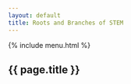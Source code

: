 ```yaml
--- 
layout: default
title: Roots and Branches of STEM
---
```

{% include menu.html %}
## {{ page.title }}
